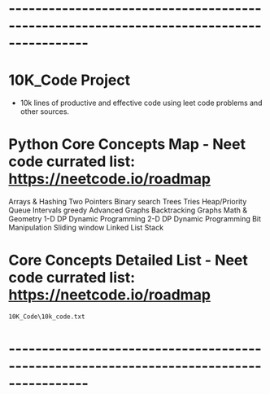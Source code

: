 # ----------------------------------------------------------------------------------------
# 10K_Code Project
- 10k lines of productive and effective code using leet code problems and other sources.


# Python Core Concepts Map - Neet code currated list: https://neetcode.io/roadmap

Arrays & Hashing
    Two Pointers
        Binary search
            Trees
                Tries
                Heap/Priority Queue
                    Intervals
                    greedy
                    Advanced Graphs
                Backtracking
                    Graphs
                        Math & Geometry
                    1-D DP Dynamic Programming
                        2-D DP Dynamic Programming
                        Bit Manipulation
        Sliding window
        Linked List
    Stack

# Core Concepts Detailed List - Neet code currated list: https://neetcode.io/roadmap
    10K_Code\10k_code.txt

# ----------------------------------------------------------------------------------------